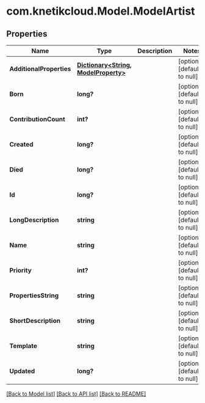 # com.knetikcloud.Model.ModelArtist
## Properties

Name | Type | Description | Notes
------------ | ------------- | ------------- | -------------
**AdditionalProperties** | [**Dictionary&lt;String, ModelProperty&gt;**](ModelProperty.md) |  | [optional] [default to null]
**Born** | **long?** |  | [optional] [default to null]
**ContributionCount** | **int?** |  | [optional] [default to null]
**Created** | **long?** |  | [optional] [default to null]
**Died** | **long?** |  | [optional] [default to null]
**Id** | **long?** |  | [optional] [default to null]
**LongDescription** | **string** |  | [optional] [default to null]
**Name** | **string** |  | [optional] [default to null]
**Priority** | **int?** |  | [optional] [default to null]
**PropertiesString** | **string** |  | [optional] [default to null]
**ShortDescription** | **string** |  | [optional] [default to null]
**Template** | **string** |  | [optional] [default to null]
**Updated** | **long?** |  | [optional] [default to null]

[[Back to Model list]](../README.md#documentation-for-models) [[Back to API list]](../README.md#documentation-for-api-endpoints) [[Back to README]](../README.md)


